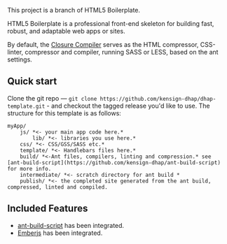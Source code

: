 This project is a branch of HTML5 Boilerplate.

HTML5 Boilerplate is a professional front-end skeleton for building fast,
robust, and adaptable web apps or sites.

By default, the [Closure Compiler](https://developers.google.com/closure/compiler/) serves as the HTML 
compressor, CSS-linter, compressor and compiler, running SASS or LESS, based on the ant settings. 

## Quick start

Clone the git repo — `git clone https://github.com/kensign-dhap/dhap-template.git` - and checkout the tagged
release you'd like to use. The structure for this template is as follows:

	myApp/
		js/ *<- your main app code here.*        	
			lib/ *<- libraries you use here.*
		css/ *<- CSS/GSS/SASS etc.*
		template/ *<- Handlebars files here.*
		build/ *<-Ant files, compilers, linting and compression.* see [ant-build-script](https://github.com/kensign-dhap/ant-build-script) for more info.
		intermediate/ *<- scratch directory for ant build *
		publish/ *<- the completed site generated from the ant build, compressed, linted and compiled. 

## Included Features

* [ant-build-script](https://github.com/kensign-dhap/ant-build-script) has been integrated. 
* [Emberjs](https://github.com/emberjs/ember.js) has been integrated. 